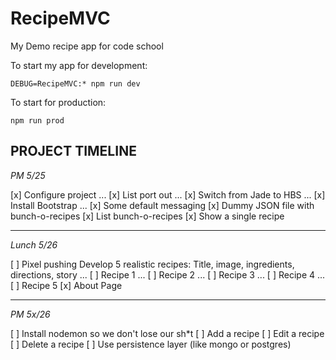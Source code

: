 # RecipeMVC

My Demo recipe app for code school

To start my app for development:

```
DEBUG=RecipeMVC:* npm run dev
```

To start for production:

```
npm run prod
```

## PROJECT TIMELINE

*PM 5/25*

[x] Configure project
... [x] List port out
... [x] Switch from Jade to HBS
... [x] Install Bootstrap
... [x] Some default messaging
[x] Dummy JSON file with bunch-o-recipes
[x] List bunch-o-recipes
[x] Show a single recipe


---

*Lunch 5/26*

[ ] Pixel pushing
Develop 5 realistic recipes: Title, image, ingredients, directions, story
... [ ] Recipe 1
... [ ] Recipe 2
... [ ] Recipe 3
... [ ] Recipe 4
... [ ] Recipe 5
[x] About Page

-----

*PM 5x/26*

[ ] Install nodemon so we don't lose our sh*t
[ ] Add a recipe
[ ] Edit a recipe
[ ] Delete a recipe
[ ] Use persistence layer (like mongo or postgres)
